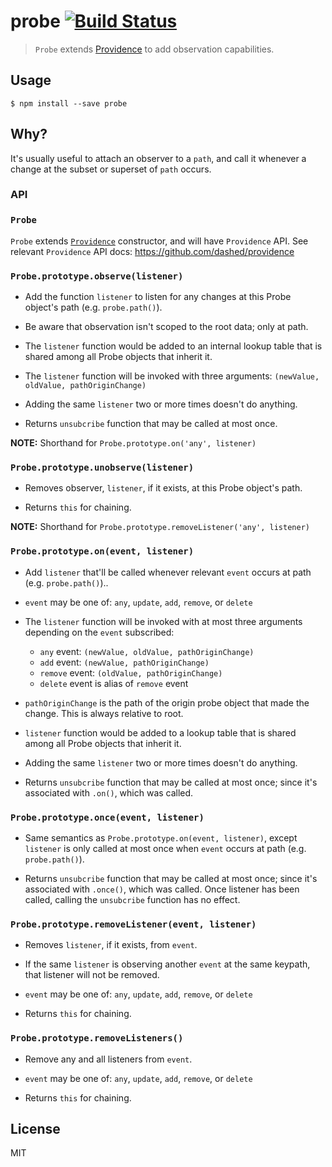 # probe [![Build Status](https://travis-ci.org/Dashed/probe.svg)](https://travis-ci.org/Dashed/probe)

> `Probe` extends [Providence](https://github.com/dashed/providence) to add observation capabilities.

## Usage

```
$ npm install --save probe
```

## Why?

It's usually useful to attach an observer to a `path`, and call it whenever a change at the subset or superset of `path` occurs.

### API

### `Probe`

`Probe` extends [`Providence`](https://github.com/dashed/providence) constructor, and will have `Providence` API. See relevant `Providence` API docs: https://github.com/dashed/providence

### `Probe.prototype.observe(listener)`

- Add the function `listener` to listen for any changes at this Probe object's path (e.g. `probe.path()`).

- Be aware that observation isn't scoped to the root data; only at path.

- The `listener` function would be added to an internal lookup table that is shared among all Probe objects that inherit it.

- The `listener` function will be invoked with three arguments: `(newValue, oldValue, pathOriginChange)`

- Adding the same `listener` two or more times doesn't do anything. 

- Returns `unsubcribe` function that may be called at most once.

**NOTE:** Shorthand for `Probe.prototype.on('any', listener)`

### `Probe.prototype.unobserve(listener)`

- Removes observer, `listener`, if it exists, at this Probe object's path.

- Returns `this` for chaining.

**NOTE:** Shorthand for `Probe.prototype.removeListener('any', listener)`


### `Probe.prototype.on(event, listener)`

- Add `listener` that'll be called whenever relevant `event` occurs at path  (e.g. `probe.path()`)..

- `event` may be one of: `any`, `update`, `add`, `remove`, or `delete`

- The `listener` function will be invoked with at most three arguments depending on the `event` subscribed:
    - `any` event: `(newValue, oldValue, pathOriginChange)`
    - `add` event: `(newValue, pathOriginChange)`
    - `remove` event: `(oldValue, pathOriginChange)`
    - `delete` event is alias of `remove` event

- `pathOriginChange` is the path of the origin probe object that made the change. This is always relative to root.

- `listener` function would be added to a lookup table that is shared among all Probe objects that inherit it.

- Adding the same `listener` two or more times doesn't do anything. 

- Returns `unsubcribe` function that may be called at most once; 
since it's associated with `.on()`, which was called.


### `Probe.prototype.once(event, listener)`

- Same semantics as `Probe.prototype.on(event, listener)`, except `listener` is only called at most once when `event` occurs at path  (e.g. `probe.path()`).

- Returns `unsubcribe` function that may be called at most once; 
since it's associated with `.once()`, which was called. Once listener has been called, calling the `unsubcribe` function has no effect.


### `Probe.prototype.removeListener(event, listener)`

- Removes `listener`, if it exists, from `event`.

- If the same `listener` is observing another `event` at the same keypath, that listener will not be removed.

- `event` may be one of: `any`, `update`, `add`, `remove`, or `delete`

- Returns `this` for chaining.

### `Probe.prototype.removeListeners()`

- Remove any and all listeners from `event`.

- `event` may be one of: `any`, `update`, `add`, `remove`, or `delete`

- Returns `this` for chaining.

## License

MIT
